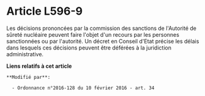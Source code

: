 # Article L596-9

Les décisions prononcées par la commission des sanctions de l'Autorité de sûreté nucléaire peuvent faire l'objet d'un recours
par les personnes sanctionnées ou par l'autorité. Un décret en Conseil d'Etat précise les délais dans lesquels ces décisions
peuvent être déférées à la juridiction administrative.

**Liens relatifs à cet article**

	**Modifié par**:

	  - Ordonnance n°2016-128 du 10 février 2016 - art. 34
